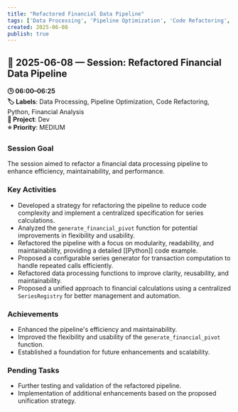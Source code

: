 ```yaml
---
title: "Refactored Financial Data Pipeline"
tags: ['Data Processing', 'Pipeline Optimization', 'Code Refactoring', 'Python', 'Financial Analysis']
created: 2025-06-08
publish: true
---
```


## 📅 2025-06-08 — Session: Refactored Financial Data Pipeline

**🕒 06:00–06:25**  
**🏷️ Labels**: Data Processing, Pipeline Optimization, Code Refactoring, Python, Financial Analysis  
**📂 Project**: Dev  
**⭐ Priority**: MEDIUM  


### Session Goal
The session aimed to refactor a financial data processing pipeline to enhance efficiency, maintainability, and performance.

### Key Activities
- Developed a strategy for refactoring the pipeline to reduce code complexity and implement a centralized specification for series calculations.
- Analyzed the `generate_financial_pivot` function for potential improvements in flexibility and usability.
- Refactored the pipeline with a focus on modularity, readability, and maintainability, providing a detailed [[Python]] code example.
- Proposed a configurable series generator for transaction computation to handle repeated calls efficiently.
- Refactored data processing functions to improve clarity, reusability, and maintainability.
- Proposed a unified approach to financial calculations using a centralized `SeriesRegistry` for better management and automation.

### Achievements
- Enhanced the pipeline's efficiency and maintainability.
- Improved the flexibility and usability of the `generate_financial_pivot` function.
- Established a foundation for future enhancements and scalability.

### Pending Tasks
- Further testing and validation of the refactored pipeline.
- Implementation of additional enhancements based on the proposed unification strategy.
